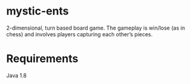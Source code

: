 # mystic-ents
2-dimensional, turn based board game. The gameplay is win/lose (as in chess) and involves players capturing each other’s pieces. 

# Requirements
Java 1.8
